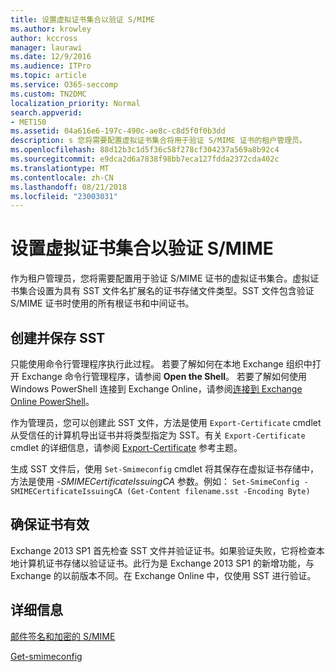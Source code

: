```yaml
---
title: 设置虚拟证书集合以验证 S/MIME
ms.author: krowley
author: kccross
manager: laurawi
ms.date: 12/9/2016
ms.audience: ITPro
ms.topic: article
ms.service: O365-seccomp
ms.custom: TN2DMC
localization_priority: Normal
search.appverid:
- MET150
ms.assetid: 04a616e6-197c-490c-ae8c-c8d5f0f0b3dd
description: s 您将需要配置虚拟证书集合将用于验证 S/MIME 证书的租户管理员。
ms.openlocfilehash: 88d12b3c1d5f36c58f278cf304237a569a8b92c4
ms.sourcegitcommit: e9dca2d6a7838f98bb7eca127fdda2372cda402c
ms.translationtype: MT
ms.contentlocale: zh-CN
ms.lasthandoff: 08/21/2018
ms.locfileid: "23003031"
---
```

# <a name="set-up-virtual-certificate-collection-to-validate-smime"></a>设置虚拟证书集合以验证 S/MIME

作为租户管理员，您将需要配置用于验证 S/MIME 证书的虚拟证书集合。虚拟证书集合设置为具有 SST 文件名扩展名的证书存储文件类型。SST 文件包含验证 S/MIME 证书时使用的所有根证书和中间证书。
  
## <a name="create-and-save-an-sst"></a>创建并保存 SST
<a name="sectionSection0"> </a>

只能使用命令行管理程序执行此过程。 若要了解如何在本地 Exchange 组织中打开 Exchange 命令行管理程序，请参阅 **Open the Shell**。 若要了解如何使用 Windows PowerShell 连接到 Exchange Online，请参阅[连接到 Exchange Online PowerShell](https://go.microsoft.com/fwlink/p/?linkid=396554)。
  
作为管理员，您可以创建此 SST 文件，方法是使用  `Export-Certificate` cmdlet 从受信任的计算机导出证书并将类型指定为 SST。有关  `Export-Certificate` cmdlet 的详细信息，请参阅 [Export-Certificate](https://technet.microsoft.com/en-us/library/hh848628.aspx) 参考主题。 
  
生成 SST 文件后，使用  `Set-Smimeconfig` cmdlet 将其保存在虚拟证书存储中，方法是使用  _-SMIMECertificateIssuingCA_ 参数。例如：  `Set-SmimeConfig -SMIMECertificateIssuingCA (Get-Content filename.sst -Encoding Byte)`
  
## <a name="ensuring-a-certificate-is-valid"></a>确保证书有效
<a name="sectionSection1"> </a>

Exchange 2013 SP1 首先检查 SST 文件并验证证书。如果验证失败，它将检查本地计算机证书存储以验证证书。此行为是 Exchange 2013 SP1 的新增功能，与 Exchange 的以前版本不同。在 Exchange Online 中，仅使用 SST 进行验证。
  
## <a name="more-information"></a>详细信息
<a name="sectionSection2"> </a>

[邮件签名和加密的 S/MIME](s-mime-for-message-signing-and-encryption.md)
  
[Get-smimeconfig](http://technet.microsoft.com/library/4b29fa89-0840-4fe9-8885-019fcef2e02b.aspx)
  

